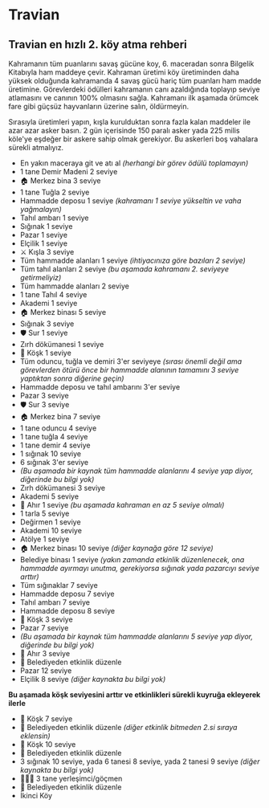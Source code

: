# Travian

## Travian en hızlı 2. köy atma rehberi

Kahramanın tüm puanlarını savaş gücüne koy, 6. maceradan sonra Bilgelik Kitabıyla ham maddeye çevir.
Kahraman üretimi köy üretiminden daha yüksek olduğunda kahramanda 4 savaş gücü hariç tüm puanları ham madde üretimine.
Görevlerdeki ödülleri kahramanın canı azaldığında toplayıp seviye atlamasını ve canının 100% olmasını sağla.
Kahramanı ilk aşamada örümcek fare gibi güçsüz hayvanların üzerine salın, öldürmeyin.

Sırasıyla üretimleri yapın, kışla kurulduktan sonra fazla kalan maddeler ile azar azar asker basın.
2 gün içerisinde 150 paralı asker yada 225 milis köle'ye eşdeğer bir askere sahip olmak gerekiyor.
Bu askerleri boş vahalara sürekli atmalıyız.

- En yakın maceraya git ve atı al _(herhangi bir görev ödülü toplamayın)_
- 1 tane Demir Madeni 2 seviye
- 🏠 Merkez bina 3 seviye
- 1 tane Tuğla 2 seviye
- Hammadde deposu 1 seviye _(kahramanı 1 seviye yükseltin ve vaha yağmalayın)_
- Tahıl ambarı 1 seviye
- Sığınak 1 seviye
- Pazar 1 seviye
- Elçilik 1 seviye
- ⚔️ Kışla 3 seviye
- Tüm hammadde alanları 1 seviye _(ihtiyacınıza göre bazıları 2 seviye)_
- Tüm tahıl alanları 2 seviye _(bu aşamada kahramanı 2. seviyeye getirmeliyiz)_
- Tüm hammadde alanları 2 seviye
- 1 tane Tahıl 4 seviye
- Akademi 1 seviye
- 🏠 Merkez binası 5 seviye
- Sığınak 3 seviye
- 🛡️ Sur 1 seviye
- Zırh dökümanesi 1 seviye
- 🏰 Köşk 1 seviye
- Tüm oduncu, tuğla ve demiri 3'er seviyeye _(sırası önemli değil ama görevlerden ötürü önce bir hammadde alanının tamamını 3 seviye yaptıktan sonra diğerine geçin)_
- Hammadde deposu ve tahıl ambarını 3'er seviye
- Pazar 3 seviye
- 🛡️ Sur 3 seviye
- 🏠 Merkez bina 7 seviye
- 1 tane oduncu 4 seviye
- 1 tane tuğla 4 seviye
- 1 tane demir 4 seviye
- 1 sığınak 10 seviye
- 6 sığınak 3'er seviye
- _(Bu aşamada bir kaynak tüm hammadde alanlarını 4 seviye yap diyor, diğerinde bu bilgi yok)_
- Zırh dökümanesi 3 seviye
- Akademi 5 seviye
- 🐴 Ahır 1 seviye _(bu aşamada kahraman en az 5 seviye olmalı)_
- 1 tarla 5 seviye
- Değirmen 1 seviye
- Akademi 10 seviye
- Atölye 1 seviye
- 🏠 Merkez binası 10 seviye _(diğer kaynağa göre 12 seviye)_
- Belediye binası 1 seviye _(yakın zamanda etkinlik düzenlenecek, ona hammadde ayırmayı unutma, gerekiyorsa sığınak yada pazarcıyı seviye arttır)_
- Tüm sığınaklar 7 seviye
- Hammadde deposu 7 seviye
- Tahıl ambarı 7 seviye
- Hammadde deposu 8 seviye
- 🏰 Köşk 3 seviye
- Pazar 7 seviye
- _(Bu aşamada bir kaynak tüm hammadde alanlarını 5 seviye yap diyor, diğerinde bu bilgi yok)_
- 🐴 Ahır 3 seviye
- 🎉 Belediyeden etkinlik düzenle
- Pazar 12 seviye
- Elçilik 8 seviye _(diğer kaynakta bu bilgi yok)_

**Bu aşamada köşk seviyesini arttır ve etkinlikleri sürekli kuyruğa ekleyerek ilerle**
- 🏰 Köşk 7 seviye
- 🎉 Belediyeden etkinlik düzenle _(diğer etkinlik bitmeden 2.si sıraya eklensin)_
- 🏰 Köşk 10 seviye
- 🎉 Belediyeden etkinlik düzenle
- 3 sığınak 10 seviye, yada 6 tanesi 8 seviye, yada 2 tanesi 9 seviye  _(diğer kaynakta bu bilgi yok)_
- 👷🏼‍♂️ 3 tane yerleşimci/göçmen
- 🎉 Belediyeden etkinlik düzenle
- İkinci Köy
